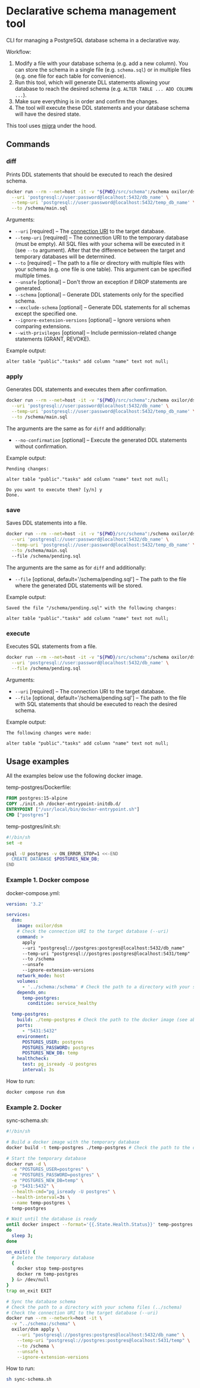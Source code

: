# Declarative schema management tool

CLI for managing a PostgreSQL database schema in a declarative way.

Workflow:
1. Modify a file with your database schema (e.g. add a new column). You can store the schema in a single file (e.g. `schema.sql`) or in multiple files (e.g. one file for each table for convenience).
1. Run this tool, which will generate DLL statements allowing your database to reach the desired schema (e.g. `ALTER TABLE ... ADD COLUMN ...`).
1. Make sure everything is in order and confirm the changes.
1. The tool will execute these DDL statements and your database schema will have the desired state.

This tool uses [migra](https://github.com/djrobstep/migra) under the hood.

## Commands

### diff

Prints DDL statements that should be executed to reach the desired schema.

```sh
docker run --rm --net=host -it -v "${PWD}/src/schema":/schema oxilor/dsm diff \
  --uri 'postgresql://user:password@localhost:5432/db_name' \
  --temp-uri 'postgresql://user:password@localhost:5432/temp_db_name' \
  --to /schema/main.sql
```

Arguments:
- `--uri` [required] – The [connection URI](https://www.postgresql.org/docs/current/libpq-connect.html#id-1.7.3.8.3.6) to the target database.
- `--temp-uri` [required] – The connection URI to the temporary database (must be empty). All SQL files with your schema will be executed in it (see `--to` argument). After that the difference between the target and temporary databases will be determined.
- `--to` [required] – The path to a file or directory with multiple files with your schema (e.g. one file is one table). This argument can be specified multiple times.
- `--unsafe` [optional] – Don't throw an exception if DROP statements are generated.
- `--schema` [optional] – Generate DDL statements only for the specified schema.
- `--exclude-schema` [optional] – Generate DDL statements for all schemas except the specified one.
- `--ignore-extension-versions` [optional] – Ignore versions when comparing extensions.
- `--with-privileges` [optional] – Include permission-related change statements (GRANT, REVOKE).

Example output:
```
alter table "public"."tasks" add column "name" text not null;
```

### apply

Generates DDL statements and executes them after confirmation.

```sh
docker run --rm --net=host -it -v "${PWD}/src/schema":/schema oxilor/dsm apply \
  --uri 'postgresql://user:password@localhost:5432/db_name' \
  --temp-uri 'postgresql://user:password@localhost:5432/temp_db_name' \
  --to /schema/main.sql
```

The arguments are the same as for `diff` and additionally:
- `--no-confirmation` [optional] – Execute the generated DDL statements without confirmation.

Example output:
```
Pending changes:

alter table "public"."tasks" add column "name" text not null;

Do you want to execute them? [y/n] y
Done.
```

### save

Saves DDL statements into a file.

```sh
docker run --rm --net=host -it -v "${PWD}/src/schema":/schema oxilor/dsm save \
  --uri 'postgresql://user:password@localhost:5432/db_name' \
  --temp-uri 'postgresql://user:password@localhost:5432/temp_db_name' \
  --to /schema/main.sql
  --file /schema/pending.sql
```

The arguments are the same as for `diff` and additionally:
- `--file` [optional, default='/schema/pending.sql'] – The path to the file where the generated DDL statements will be stored.

Example output:
```
Saved the file "/schema/pending.sql" with the following changes:

alter table "public"."tasks" add column "name" text not null;
```

### execute

Executes SQL statements from a file.

```sh
docker run --rm --net=host -it -v "${PWD}/src/schema":/schema oxilor/dsm execute \
  --uri 'postgresql://user:password@localhost:5432/db_name' \
  --file /schema/pending.sql
```

Arguments:
- `--uri` [required] – The connection URI to the target database.
- `--file` [optional, default='/schema/pending.sql'] – The path to the file with SQL statements that should be executed to reach the desired schema.

Example output:
```
The following changes were made:

alter table "public"."tasks" add column "name" text not null;
```

## Usage examples

All the examples below use the following docker image.

temp-postgres/Dockerfile:
```Dockerfile
FROM postgres:15-alpine
COPY ./init.sh /docker-entrypoint-initdb.d/
ENTRYPOINT ["/usr/local/bin/docker-entrypoint.sh"]
CMD ["postgres"]
```

temp-postgres/init.sh:
```sh
#!/bin/sh
set -e

psql -U postgres -v ON_ERROR_STOP=1 <<-END
  CREATE DATABASE $POSTGRES_NEW_DB;
END
```

### Example 1. Docker compose

docker-compose.yml:
```yaml
version: '3.2'

services:
  dsm:
    image: oxilor/dsm
    # Check the connection URI to the target database (--uri)
    command: >
      apply
      --uri "postgresql://postgres:postgres@localhost:5432/db_name"
      --temp-uri "postgresql://postgres:postgres@localhost:5431/temp"
      --to /schema
      --unsafe
      --ignore-extension-versions
    network_mode: host
    volumes:
      - '../schema:/schema' # Check the path to a directory with your schema files (../schema)
    depends_on:
      temp-postgres:
        condition: service_healthy

  temp-postgres:
    build: ./temp-postgres # Check the path to the docker image (see above)
    ports:
      - "5431:5432"
    environment:
      POSTGRES_USER: postgres
      POSTGRES_PASSWORD: postgres
      POSTGRES_NEW_DB: temp
    healthcheck:
      test: pg_isready -U postgres
      interval: 3s
```

How to run:
```sh
docker compose run dsm
```

### Example 2. Docker

sync-schema.sh:
```sh
#!/bin/sh

# Build a docker image with the temporary database
docker build -t temp-postgres ./temp-postgres # Check the path to the docker image (see above)

# Start the temporary database
docker run -d \
  -e "POSTGRES_USER=postgres" \
  -e "POSTGRES_PASSWORD=postgres" \
  -e "POSTGRES_NEW_DB=temp" \
  -p "5431:5432" \
  --health-cmd="pg_isready -U postgres" \
  --health-interval=3s \
  --name temp-postgres \
  temp-postgres

# Wait until the database is ready
until docker inspect --format='{{.State.Health.Status}}' temp-postgres | grep -q 'healthy';
do
  sleep 3;
done

on_exit() {
  # Delete the temporary database
  {
    docker stop temp-postgres
    docker rm temp-postgres
  } &> /dev/null
}
trap on_exit EXIT

# Sync the database schema
# Check the path to a directory with your schema files (../schema)
# Check the connection URI to the target database (--uri)
docker run --rm --network=host -it \
  -v "../schema:/schema" \
  oxilor/dsm apply \
    --uri "postgresql://postgres:postgres@localhost:5432/db_name" \
    --temp-uri "postgresql://postgres:postgres@localhost:5431/temp" \
    --to /schema \
    --unsafe \
    --ignore-extension-versions
```

How to run:
```sh
sh sync-schema.sh
```
